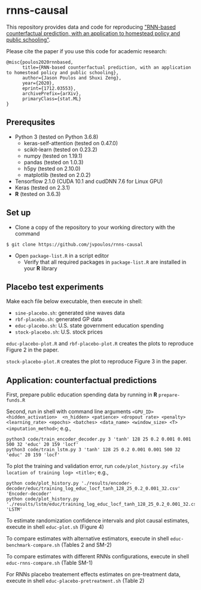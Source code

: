 # rnns-causal

This repository provides data and code for reproducing ["RNN-based counterfactual prediction, with an application to homestead policy and public schooling"](https://arxiv.org/abs/1712.03553).

Please cite the paper if you use this code for academic research:

```
@misc{poulos2020rnnbased,
      title={RNN-based counterfactual prediction, with an application to homestead policy and public schooling}, 
      author={Jason Poulos and Shuxi Zeng},
      year={2020},
      eprint={1712.03553},
      archivePrefix={arXiv},
      primaryClass={stat.ML}
}
```

Prerequsites
------

* Python 3 (tested on Python 3.6.8)
  * keras-self-attention (tested on 0.47.0)
  * scikit-learn (tested on 0.23.2)
  * numpy (tested on 1.19.1)
  * pandas (tested on 1.0.3)
  * h5py (tested on 2.10.0)
  * matplotlib (tested on 2.0.2)
* Tensorflow 2.1.0 (CUDA 10.1 and cudDNN 7.6 for Linux GPU)
* Keras (tested on 2.3.1)
* **R** (tested on 3.6.3) 

Set up
------
* Clone a copy of the repository to your working directory with the command
```
$ git clone https://github.com/jvpoulos/rnns-causal
```
* Open `package-list.R` in a script editor
  * Verify that all required packages in `package-list.R` are installed in your **R** library

Placebo test experiments
------

Make each file below executable, then execute in shell:

* `sine-placebo.sh`: generated sine waves data
* `rbf-placebo.sh`: generated GP data
* `educ-placebo.sh`: U.S. state government education spending
* `stock-placebo.sh`: U.S. stock prices

`educ-placebo-plot.R`  and `rbf-placebo-plot.R` creates the plots to reproduce Figure 2 in the paper. 

`stock-placebo-plot.R` creates the plot to reproduce Figure 3 in the paper. 

Application: counterfactual predictions
------

First, prepare public education spending data by running in **R** `prepare-funds.R`

Second, run in shell with command line arguments `<GPU_ID> <hidden_activation>  <n_hidden> <patience> <dropout rate> <penalty> <learning_rate> <epochs> <batches> <data_name> <window_size> <T> <imputation_method>`; e.g., 
```
python3 code/train_encoder_decoder.py 3 'tanh' 128 25 0.2 0.001 0.001 500 32 'educ' 20 159 'locf'
python3 code/train_lstm.py 3 'tanh' 128 25 0.2 0.001 0.001 500 32 'educ' 20 159 'locf'
```

To plot the training and validation error, run `code/plot_history.py <file location of training log> <title>`; e.g., 
```
python code/plot_history.py './results/encoder-decoder/educ/training_log_educ_locf_tanh_128_25_0.2_0.001_32.csv' 'Encoder-decoder'
python code/plot_history.py './results/lstm/educ/training_log_educ_locf_tanh_128_25_0.2_0.001_32.csv' 'LSTM'
```
To estimate randomization confidence intervals and plot causal estimates, execute in shell `educ-plot.sh` (Figure 4)

To compare estimates with alternative estimators, execute in shell `educ-benchmark-compare.sh` (Tables 2 and SM-2)

To compare estimates with different RNNs configurations, execute in shell `educ-rnns-compare.sh` (Table SM-1)

For RNNs placebo treatement effects estimates on pre-treatment data, execute in shell `educ-placebo-pretreatment.sh`  (Table 2)